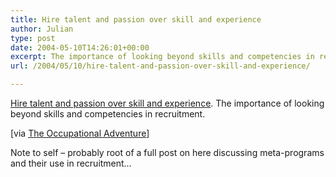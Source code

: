 ```yaml
---
title: Hire talent and passion over skill and experience
author: Julian
type: post
date: 2004-05-10T14:26:01+00:00
excerpt: The importance of looking beyond skills and competencies in recruitment.
url: /2004/05/10/hire-talent-and-passion-over-skill-and-experience/

---
```

[Hire talent and passion over skill and experience][1]. The importance of looking beyond skills and competencies in recruitment.
  
<!--more-->


  
[via [The Occupational Adventure][2]]
  
Note to self &#8211; probably root of a full post on here discussing meta-programs and their use in recruitment&#8230;

 [1]: https://news.zdnet.co.uk/business/employment/0,39020648,2125761,00.htm
 [2]: https://curtrosengren.typepad.com/occupationaladventure/